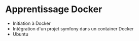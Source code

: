# Apprentissage Docker

- Initiation à Docker
- Intégration d'un projet symfony dans un container Docker
- Ubuntu

